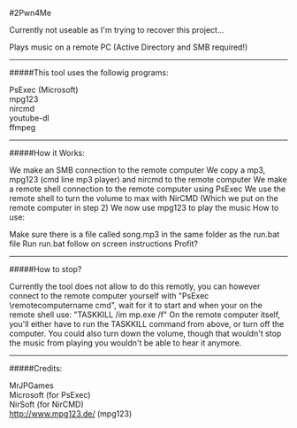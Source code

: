 #2Pwn4Me

Currently not useable as I'm trying to recover this project...

Plays music on a remote PC (Active Directory and SMB required!)

---
#####This tool uses the followig programs:

PsExec (Microsoft)<br>
mpg123<br>
nircmd<br>
youtube-dl<br>
ffmpeg

---
#####How it Works:

We make an SMB connection to the remote computer
We copy a mp3, mpg123 (cmd line mp3 player) and nircmd to the remote computer
We make a remote shell connection to the remote computer using PsExec
We use the remote shell to turn the volume to max with NirCMD (Which we put on the remote computer in step 2)
We now use mpg123 to play the music
How to use:

Make sure there is a file called song.mp3 in the same folder as the run.bat file
Run run.bat
follow on screen instructions
Profit?

---
#####How to stop?

Currently the tool does not allow to do this remotly, you can however connect to the remote computer yourself with "PsExec \\remotecomputername cmd", wait for it to start and when your on the remote shell use: "TASKKILL /im mp.exe /f"
On the remote computer itself, you'll either have to run the TASKKILL command from above, or turn off the computer. You could also turn down the volume, though that wouldn't stop the music from playing you wouldn't be able to hear it anymore.

---
#####Credits:

MrJPGames<br>
Microsoft (for PsExec)<br>
NirSoft (for NirCMD)<br>
http://www.mpg123.de/ (mpg123)<br>
